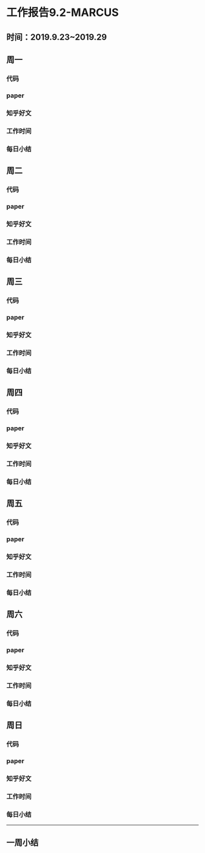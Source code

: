 # 工作报告9.2-MARCUS

## 时间：2019.9.23~2019.29

## 周一

### 代码



### paper



### 知乎好文



### 工作时间



### 每日小结

## 周二

### 代码



### paper



### 知乎好文



### 工作时间



### 每日小结

## 周三

### 代码



### paper



### 知乎好文



### 工作时间



### 每日小结

## 周四

### 代码



### paper



### 知乎好文



### 工作时间



### 每日小结

## 周五

### 代码



### paper



### 知乎好文



### 工作时间



### 每日小结

## 周六

### 代码



### paper



### 知乎好文



### 工作时间



### 每日小结

## 周日

### 代码



### paper



### 知乎好文



### 工作时间



### 每日小结



---

## 一周小结